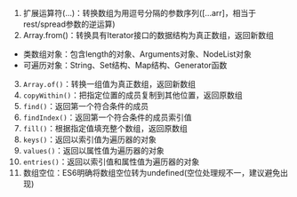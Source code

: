 1. 扩展运算符(...)：转换数组为用逗号分隔的参数序列([...arr]，相当于rest/spread参数的逆运算)
2. Array.from()：转换具有Iterator接口的数据结构为真正数组，返回新数组
- 类数组对象：包含length的对象、Arguments对象、NodeList对象
- 可遍历对象：String、Set结构、Map结构、Generator函数
3. `Array.of()`：转换一组值为真正数组，返回新数组
4. `copyWithin()`：把指定位置的成员复制到其他位置，返回原数组
5. `find()`：返回第一个符合条件的成员
6. `findIndex()`：返回第一个符合条件的成员索引值
7. `fill()`：根据指定值填充整个数组，返回原数组
8. `keys()`：返回以索引值为遍历器的对象
9. `values()`：返回以属性值为遍历器的对象
10. `entries()`：返回以索引值和属性值为遍历器的对象
11. 数组空位：ES6明确将数组空位转为undefined(空位处理规不一，建议避免出现)
